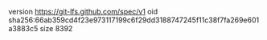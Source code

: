 version https://git-lfs.github.com/spec/v1
oid sha256:66ab359cd4f23e973117199c6f29dd3188747245f11c38f7fa269e601a3883c5
size 8392
